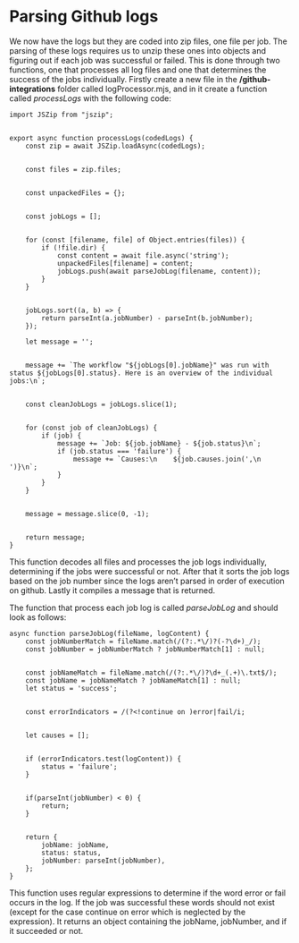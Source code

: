 # Parsing Github logs
We now have the logs but they are coded into zip files, one file per job. The parsing of these logs requires us to unzip these ones into objects and figuring out if each job was successful or failed. This is done through two functions, one that processes all log files and one that determines the success of the jobs individually. Firstly create a new file in the **/github-integrations** folder called logProcessor.mjs, and in it create a function called *processLogs* with the following code:

```
import JSZip from "jszip";


export async function processLogs(codedLogs) {
    const zip = await JSZip.loadAsync(codedLogs);


    const files = zip.files;


    const unpackedFiles = {};


    const jobLogs = [];


    for (const [filename, file] of Object.entries(files)) {
        if (!file.dir) {
            const content = await file.async('string');
            unpackedFiles[filename] = content;
            jobLogs.push(await parseJobLog(filename, content));
        }
    }


    jobLogs.sort((a, b) => {
        return parseInt(a.jobNumber) - parseInt(b.jobNumber);
    });
   
    let message = '';


    message += `The workflow "${jobLogs[0].jobName}" was run with status ${jobLogs[0].status}. Here is an overview of the individual jobs:\n`;


    const cleanJobLogs = jobLogs.slice(1);


    for (const job of cleanJobLogs) {
        if (job) {
            message += `Job: ${job.jobName} - ${job.status}\n`;
            if (job.status === 'failure') {
                message += `Causes:\n    ${job.causes.join(',\n    ')}\n`;
            }
        }
    }


    message = message.slice(0, -1);


    return message;
}

```

This function decodes all files and processes the job logs individually, determining if the jobs were successful or not. After that it sorts the job logs based on the job number since the logs aren’t parsed in order of execution on github. Lastly it compiles a message that is returned.

The function that process each job log is called *parseJobLog* and should look as follows:

```
async function parseJobLog(fileName, logContent) {
    const jobNumberMatch = fileName.match(/(?:.*\/)?(-?\d+)_/);
    const jobNumber = jobNumberMatch ? jobNumberMatch[1] : null;


    const jobNameMatch = fileName.match(/(?:.*\/)?\d+_(.+)\.txt$/);
    const jobName = jobNameMatch ? jobNameMatch[1] : null;
    let status = 'success';


    const errorIndicators = /(?<!continue on )error|fail/i;


    let causes = [];


    if (errorIndicators.test(logContent)) {
        status = 'failure';
    }


    if(parseInt(jobNumber) < 0) {
        return;
    }


    return {
        jobName: jobName,
        status: status,
        jobNumber: parseInt(jobNumber),
    };
}

```

This function uses regular expressions to determine if the word error or fail occurs in the log. If the job was successful these words should not exist (except for the case continue on error which is neglected by the expression). It returns an object containing the jobName, jobNumber, and if it succeeded or not.